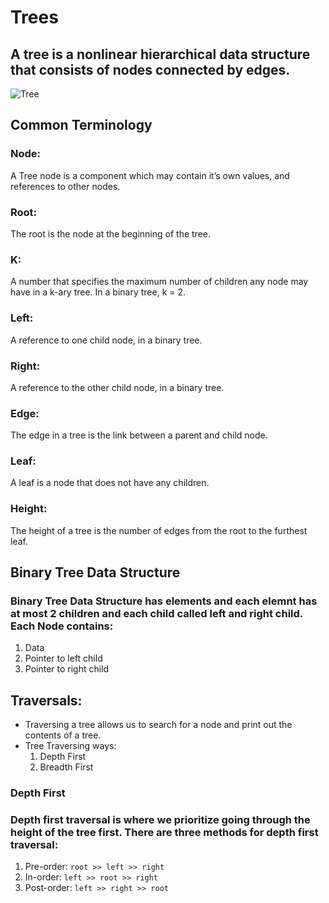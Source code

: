 # Trees

## A tree is a nonlinear hierarchical data structure that consists of nodes connected by edges.


![Tree](https://miro.medium.com/max/975/1*PWJiwTxRdQy8A_Y0hAv5Eg.png)

## Common Terminology

### Node:
 A Tree node is a component which may contain it’s own values, and references to other nodes.

### Root:
 The root is the node at the beginning of the tree.

### K: 
A number that specifies the maximum number of children any node may have in a k-ary tree. In a binary tree, k = 2.

### Left:
 A reference to one child node, in a binary tree.

### Right:
 A reference to the other child node, in a binary tree.

### Edge: 
The edge in a tree is the link between a parent and child node.

### Leaf:
 A leaf is a node that does not have any children.

### Height: 
The height of a tree is the number of edges from the root to the furthest leaf.

## Binary Tree Data Structure

### Binary Tree Data Structure has elements and each elemnt has at most 2 children and each child called left and right child. Each Node contains:

1. Data
2. Pointer to left child
3. Pointer to right child

## Traversals:

* Traversing a tree allows us to search for a node and print out the contents of a tree.
* Tree Traversing ways:
    1. Depth First
    2. Breadth First 

### Depth First

### Depth first traversal is where we prioritize going through the height of the tree first. There are three methods for depth first traversal:

1. Pre-order: `root >> left >> right`
2. In-order: `left >> root >> right`
3. Post-order: `left >> right >> root`